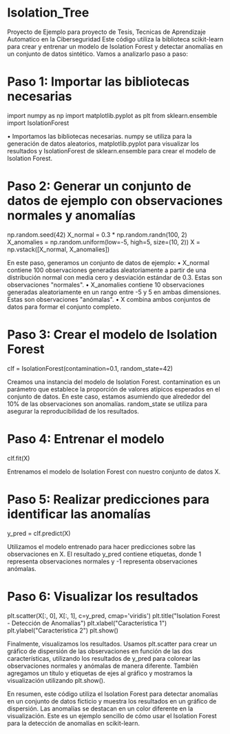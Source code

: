 # Isolation_Tree
Proyecto de Ejemplo para proyecto de Tesis, Tecnicas de Aprendizaje Automatico en la Ciberseguridad
Este código utiliza la biblioteca scikit-learn para crear y entrenar un modelo de Isolation Forest y detectar anomalías en un conjunto de datos sintético. Vamos a analizarlo paso a paso:

# Paso 1: Importar las bibliotecas necesarias
import numpy as np
import matplotlib.pyplot as plt
from sklearn.ensemble import IsolationForest


•	Importamos las bibliotecas necesarias. numpy se utiliza para la generación de datos aleatorios, matplotlib.pyplot para visualizar los resultados y IsolationForest de sklearn.ensemble para crear el modelo de Isolation Forest.

# Paso 2: Generar un conjunto de datos de ejemplo con observaciones normales y anomalías
np.random.seed(42)
X_normal = 0.3 * np.random.randn(100, 2)
X_anomalies = np.random.uniform(low=-5, high=5, size=(10, 2))
X = np.vstack([X_normal, X_anomalies])



En este paso, generamos un conjunto de datos de ejemplo:
•	X_normal contiene 100 observaciones generadas aleatoriamente a partir de una distribución normal con media cero y desviación estándar de 0.3. Estas son observaciones "normales".
•	X_anomalies contiene 10 observaciones generadas aleatoriamente en un rango entre -5 y 5 en ambas dimensiones. Estas son observaciones "anómalas".
•	X combina ambos conjuntos de datos para formar el conjunto completo.

# Paso 3: Crear el modelo de Isolation Forest
clf = IsolationForest(contamination=0.1, random_state=42)


Creamos una instancia del modelo de Isolation Forest. contamination es un parámetro que establece la proporción de valores atípicos esperados en el conjunto de datos. En este caso, estamos asumiendo que alrededor del 10% de las observaciones son anomalías. random_state se utiliza para asegurar la reproducibilidad de los resultados.

# Paso 4: Entrenar el modelo
clf.fit(X)




Entrenamos el modelo de Isolation Forest con nuestro conjunto de datos X.

# Paso 5: Realizar predicciones para identificar las anomalías
y_pred = clf.predict(X)


Utilizamos el modelo entrenado para hacer predicciones sobre las observaciones en X. El resultado y_pred contiene etiquetas, donde 1 representa observaciones normales y -1 representa observaciones anómalas.

# Paso 6: Visualizar los resultados
plt.scatter(X[:, 0], X[:, 1], c=y_pred, cmap='viridis')
plt.title("Isolation Forest - Detección de Anomalías")
plt.xlabel("Característica 1")
plt.ylabel("Característica 2")
plt.show()

Finalmente, visualizamos los resultados. Usamos plt.scatter para crear un gráfico de dispersión de las observaciones en función de las dos características, utilizando los resultados de y_pred para colorear las observaciones normales y anómalas de manera diferente. También agregamos un título y etiquetas de ejes al gráfico y mostramos la visualización utilizando plt.show().

En resumen, este código utiliza el Isolation Forest para detectar anomalías en un conjunto de datos ficticio y muestra los resultados en un gráfico de dispersión. Las anomalías se destacan en un color diferente en la visualización. Este es un ejemplo sencillo de cómo usar el Isolation Forest para la detección de anomalías en scikit-learn.
